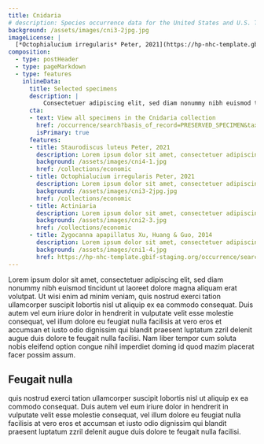```yaml
---
title: Cnidaria
# description: Species occurrence data for the United States and U.S. Territories.
background: /assets/images/cni3-2jpg.jpg
imageLicense: |
  [*Octophialucium irregularis* Peter, 2021](https://hp-nhc-template.gbif-staging.org/occurrence/search?entity=2571118608) Collected in United States of America by the Florida Museum of Natural History Invertebrate Zoology licensed under [cc-by-4.4](http://creativecommons.org/licenses/by-nc/4.0/)
composition:
  - type: postHeader
  - type: pageMarkdown
  - type: features
    inlineData:
      title: Selected specimens
      description: |
          Consectetuer adipiscing elit, sed diam nonummy nibh euismod tincidunt ut laoreet dolore magna aliquam erat volutpat. 
      cta:
      - text: View all specimens in the Cnidaria collection
        href: /occurrence/search?basis_of_record=PRESERVED_SPECIMEN&taxon_key=43
        isPrimary: true
      features: 
      - title: Staurodiscus luteus Peter, 2021
        description: Lorem ipsum dolor sit amet, consectetuer adipiscing elit, sed diam nonummy nibh euismod.
        background: /assets/images/cni4-1.jpg
        href: /collections/economic
      - title: Octophialucium irregularis Peter, 2021
        description: Lorem ipsum dolor sit amet, consectetuer adipiscing elit, sed diam nonummy nibh euismod.
        background: /assets/images/cni3-2jpg.jpg
        href: /collections/economic
      - title: Actiniaria
        description: Lorem ipsum dolor sit amet, consectetuer adipiscing elit, sed diam nonummy nibh euismod.
        background: /assets/images/cni2-3.jpg
        href: /collections/economic
      - title: Zygocanna apapillatus Xu, Huang & Guo, 2014
        description: Lorem ipsum dolor sit amet, consectetuer adipiscing elit, sed diam nonummy nibh euismod.
        background: /assets/images/cni1-4.jpg
        href: https://hp-nhc-template.gbif-staging.org/occurrence/search?entity=2571118608
---
```


Lorem ipsum dolor sit amet, consectetuer adipiscing elit, sed diam nonummy nibh euismod tincidunt ut laoreet dolore magna aliquam erat volutpat. Ut wisi enim ad minim veniam, quis nostrud exerci tation ullamcorper suscipit lobortis nisl ut aliquip ex ea commodo consequat. Duis autem vel eum iriure dolor in hendrerit in vulputate velit esse molestie consequat, vel illum dolore eu feugiat nulla facilisis at vero eros et accumsan et iusto odio dignissim qui blandit praesent luptatum zzril delenit augue duis dolore te feugait nulla facilisi. Nam liber tempor cum soluta nobis eleifend option congue nihil imperdiet doming id quod mazim placerat facer possim assum. 

## Feugait nulla
quis nostrud exerci tation ullamcorper suscipit lobortis nisl ut aliquip ex ea commodo consequat. Duis autem vel eum iriure dolor in hendrerit in vulputate velit esse molestie consequat, vel illum dolore eu feugiat nulla facilisis at vero eros et accumsan et iusto odio dignissim qui blandit praesent luptatum zzril delenit augue duis dolore te feugait nulla facilisi.
